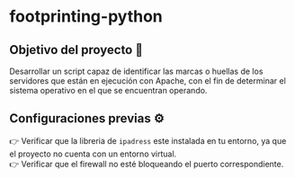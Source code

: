 # footprinting-python
## Objetivo del proyecto :dart:
Desarrollar un script capaz de identificar las marcas o huellas de los servidores que están en ejecución con Apache, con el fin de determinar el sistema operativo en el que se encuentran operando.

## Configuraciones previas :gear:
:point_right: Verificar que la libreria de `ipadress` este instalada en tu entorno, ya que el proyecto no cuenta con un entorno virtual.<br>
:point_right: Verificar que el firewall no esté bloqueando el puerto correspondiente.
